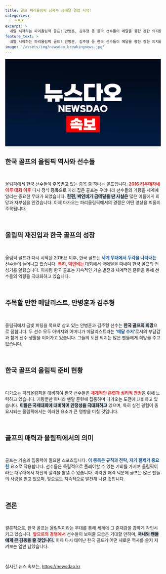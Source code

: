 ```yaml
---
title: 골프 파리올림픽 남자부 금메달 경합 시작!
categories:
  - 스포츠
excerpt: >
  내일 시작하는 파리올림픽 골프! 안병훈, 김주형 등 한국 선수들이 메달을 향한 강한 의지를 보이며 금빛 꿈에 도전합니다. 올림픽 골프의 새로운 전환점을 놓치지 마세요!
feature_text: >
  내일 시작하는 파리올림픽 골프! 안병훈, 김주형 등 한국 선수들이 메달을 향한 강한 의지를 보이며 금빛 꿈에 도전합니다. 올림픽 골프의 새로운 전환점을 놓치지 마세요!
image: '/assets/img/newsdao_breakingnews.jpg'
---
```


<p><img src="/assets/img/newsdao_breakingnews.jpg" alt="ranknews 속보" /></p>

<h2 data-ke-size="size26">한국 골프의 올림픽 역사와 선수들</h2>

<p data-ke-size="size16">&nbsp;</p>

<p>올림픽에서 한국 선수들이 주목받고 있는 종목 중 하나는 골프입니다. <b><span style="color: #ee2323;">2016 리우데자네이루 대회 이후</span></b> 다시 정식 종목으로 자리 잡은 골프는 우리나라 선수들의 기량을 세계에 알리는 중요한 무대가 되었습니다. <b><span style="background-color: #21538527;">한편, 박인비가 금메달을 딴 사실은</span></b> 많은 이들에게 희망과 자부심을 안겼습니다. 이제 다가오는 파리올림픽에서의 경쟁은 어떤 양상을 띄울지 주목됩니다. </p>

<p data-ke-size="size16">&nbsp;</p>

<h2 data-ke-size="size26">올림픽 재진입과 한국 골프의 성장</h2>

<p data-ke-size="size16">&nbsp;</p>

<p>올림픽 골프가 다시 시작된 2016년 이후, 한국 골프는 <b><span style="color: #1a5490;">세계 무대에서 두각을 나타내는</span></b> 선수들이 늘어나고 있습니다. <b><span style="color: #ee2323;">특히, 박인비는 </span></b>대회에서 금메달을 따내며 한국 골프의 전성기를 알렸습니다. 이처럼 한국 골프는 지속적인 기술 발전과 체계적인 훈련을 통해 선수들의 역량을 극대화하고 있습니다. </p>

<p data-ke-size="size16">&nbsp;</p>

<h2 data-ke-size="size26">주목할 만한 메달리스트, 안병훈과 김주형</h2>

<p data-ke-size="size16">&nbsp;</p>

<p>올림픽에서 금빛 퍼팅을 목표로 삼고 있는 안병훈과 김주형 선수는 <b><span style="background-color: #21538527;">한국 골프의 희망</span></b>으로 꼽힙니다. 두 선수 모두 아버지와 어머니가 메달리스트라는 <b><span style="color: #1a5490;">‘메달 수저’</span></b>로서의 부담감과 함께 선수 생활을 이어가고 있습니다. 그들의 도전 의지는 많은 팬들에게 희망을 주고 있습니다.</p>

<p data-ke-size="size16">&nbsp;</p>

<h2 data-ke-size="size26">한국 골프의 올림픽 준비 현황</h2>

<p data-ke-size="size16">&nbsp;</p>

<p>다가오는 파리올림픽을 대비하여 한국 선수들은 <b><span style="color: #ee2323;">체계적인 훈련과 심리적 안정</span></b>을 위해 노력하고 있습니다. 기량뿐만 아니라 멘탈 훈련에 집중하며 다가오는 도전에 대비하고 있습니다. <b><span style="background-color: #21538527;">이들은 국제대회에 대비하여 안정성을 극대화하고</span></b> 있으며, 특히 실전 경험이 중요시되는 올림픽에서는 이러한 요소가 큰 영향을 미칠 것입니다. </p>

<p data-ke-size="size16">&nbsp;</p>

<h2 data-ke-size="size26">골프의 매력과 올림픽에서의 의미</h2>

<p data-ke-size="size16">&nbsp;</p>

<p>골프는 기술과 집중력이 필요한 스포츠입니다. <b><span style="color: #1a5490;">이 종목은 규칙과 전략, 자기 절제가 중요한</span></b> 요소로 작용합니다. 선수들은 독립적으로 플레이할 수 있는 기회를 가지며 올림픽이라는 대무대에서 자신의 실력을 뽐낼 수 있습니다. 이러한 매력 덕분에 골프는 많은 팬들의 사랑을 받고 있으며, 앞으로도 지속적으로 발전해 나갈 것입니다.</p>

<p data-ke-size="size16">&nbsp;</p>

<h2 data-ke-size="size26">결론</h2>

<p data-ke-size="size16">&nbsp;</p>

<p>결론적으로, 한국 골프는 올림픽이라는 무대를 통해 세계에 그 존재감을 강하게 각인시키고 있습니다. <b><span style="color: #ee2323;">앞으로의 경쟁에서</span></b> 선수들이 보여줄 모습은 기대할 만하며, <b><span style="background-color: #21538527;">국내외 팬들에게 큰 감동을 줄 것입니다.</span></b> 이제 다시 태어난 한국 골프가 어떤 새로운 역사를 쓸지 지켜보는 일만 남았습니다. </p>

<p data-ke-size="size16">&nbsp;</p>
실시간 뉴스 속보는, <a href="https://newsdao.kr" rel="dofollow">https://newsdao.kr</a>



